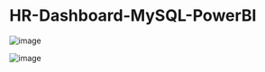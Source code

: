 # HR-Dashboard-MySQL-PowerBI
![image](https://github.com/Dev-dataanalyst/HR-Dashboard-MySQL-PowerBI/assets/143479964/2477e5f3-2155-4373-af8d-8d0b4052e1e7)

![image](https://github.com/Dev-dataanalyst/HR-Dashboard-MySQL-PowerBI/assets/143479964/2b3d67d9-fdf4-462e-9034-1a18965318ba)
